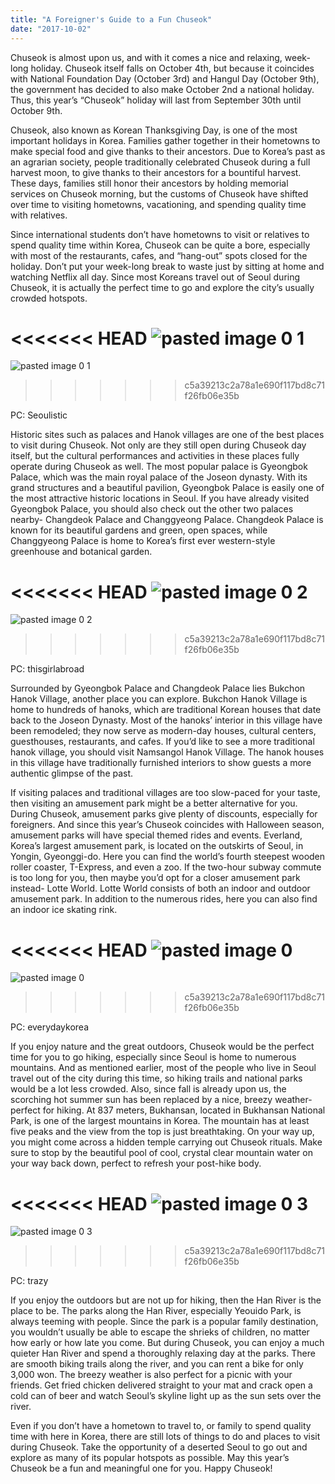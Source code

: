 ```yaml
---
title: "A Foreigner's Guide to a Fun Chuseok"
date: "2017-10-02"
---
```


Chuseok is almost upon us, and with it comes a nice and relaxing, week-long holiday. Chuseok itself falls on October 4th, but because it coincides with National Foundation Day (October 3rd) and Hangul Day (October 9th), the government has decided to also make October 2nd a national holiday. Thus, this year’s “Chuseok” holiday will last from September 30th until October 9th.

Chuseok, also known as Korean Thanksgiving Day, is one of the most important holidays in Korea. Families gather together in their hometowns to make special food and give thanks to their ancestors. Due to Korea’s past as an agrarian society, people traditionally celebrated Chuseok during a full harvest moon, to give thanks to their ancestors for a bountiful harvest. These days, families still honor their ancestors by holding memorial services on Chuseok morning, but the customs of Chuseok have shifted over time to visiting hometowns, vacationing, and spending quality time with relatives.

Since international students don’t have hometowns to visit or relatives to spend quality time within Korea, Chuseok can be quite a bore, especially with most of the restaurants, cafes, and “hang-out” spots closed for the holiday. Don’t put your week-long break to waste just by sitting at home and watching Netflix all day. Since most Koreans travel out of Seoul during Chuseok, it is actually the perfect time to go and explore the city’s usually crowded hotspots.

<<<<<<< HEAD
![pasted image 0 1](./images/pasted-image-0-1.png)
=======
![pasted image 0 1](images/pasted-image-0-1.png)
>>>>>>> c5a39213c2a78a1e690f117bd8c71f26fb06e35b

PC: Seoulistic

Historic sites such as palaces and Hanok villages are one of the best places to visit during Chuseok. Not only are they still open during Chuseok day itself, but the cultural performances and activities in these places fully operate during Chuseok as well. The most popular palace is Gyeongbok Palace, which was the main royal palace of the Joseon dynasty. With its grand structures and a beautiful pavilion, Gyeongbok Palace is easily one of the most attractive historic locations in Seoul. If you have already visited Gyeongbok Palace, you should also check out the other two palaces nearby- Changdeok Palace and Changgyeong Palace. Changdeok Palace is known for its beautiful gardens and green, open spaces, while Changgyeong Palace is home to Korea’s first ever western-style greenhouse and botanical garden.

<<<<<<< HEAD
![pasted image 0 2](./images/pasted-image-0-2.png)
=======
![pasted image 0 2](images/pasted-image-0-2.png)
>>>>>>> c5a39213c2a78a1e690f117bd8c71f26fb06e35b

PC: thisgirlabroad

Surrounded by Gyeongbok Palace and Changdeok Palace lies Bukchon Hanok Village, another place you can explore. Bukchon Hanok Village is home to hundreds of hanoks, which are traditional Korean houses that date back to the Joseon Dynasty. Most of the hanoks’ interior in this village have been remodeled; they now serve as modern-day houses, cultural centers, guesthouses, restaurants, and cafes. If you’d like to see a more traditional hanok village, you should visit Namsangol Hanok Village. The hanok houses in this village have traditionally furnished interiors to show guests a more authentic glimpse of the past.

If visiting palaces and traditional villages are too slow-paced for your taste, then visiting an amusement park might be a better alternative for you. During Chuseok, amusement parks give plenty of discounts, especially for foreigners. And since this year’s Chuseok coincides with Halloween season, amusement parks will have special themed rides and events. Everland, Korea’s largest amusement park, is located on the outskirts of Seoul, in Yongin, Gyeonggi-do. Here you can find the world’s fourth steepest wooden roller coaster, T-Express, and even a zoo. If the two-hour subway commute is too long for you, then maybe you’d opt for a closer amusement park instead- Lotte World. Lotte World consists of both an indoor and outdoor amusement park. In addition to the numerous rides, here you can also find an indoor ice skating rink.

<<<<<<< HEAD
![pasted image 0](./images/pasted-image-0.png)
=======
![pasted image 0](images/pasted-image-0.png)
>>>>>>> c5a39213c2a78a1e690f117bd8c71f26fb06e35b

PC: everydaykorea

If you enjoy nature and the great outdoors, Chuseok would be the perfect time for you to go hiking, especially since Seoul is home to numerous mountains. And as mentioned earlier, most of the people who live in Seoul travel out of the city during this time, so hiking trails and national parks would be a lot less crowded. Also, since fall is already upon us, the scorching hot summer sun has been replaced by a nice, breezy weather- perfect for hiking. At 837 meters, Bukhansan, located in Bukhansan National Park, is one of the largest mountains in Korea. The mountain has at least five peaks and the view from the top is just breathtaking. On your way up, you might come across a hidden temple carrying out Chuseok rituals. Make sure to stop by the beautiful pool of cool, crystal clear mountain water on your way back down, perfect to refresh your post-hike body.

<<<<<<< HEAD
![pasted image 0 3](./images/pasted-image-0-3.png)
=======
![pasted image 0 3](images/pasted-image-0-3.png)
>>>>>>> c5a39213c2a78a1e690f117bd8c71f26fb06e35b

PC: trazy

If you enjoy the outdoors but are not up for hiking, then the Han River is the place to be. The parks along the Han River, especially Yeouido Park, is always teeming with people. Since the park is a popular family destination, you wouldn’t usually be able to escape the shrieks of children, no matter how early or how late you come. But during Chuseok, you can enjoy a much quieter Han River and spend a thoroughly relaxing day at the parks. There are smooth biking trails along the river, and you can rent a bike for only 3,000 won. The breezy weather is also perfect for a picnic with your friends. Get fried chicken delivered straight to your mat and crack open a cold can of beer and watch Seoul’s skyline light up as the sun sets over the river.

Even if you don’t have a hometown to travel to, or family to spend quality time with here in Korea, there are still lots of things to do and places to visit during Chuseok. Take the opportunity of a deserted Seoul to go out and explore as many of its popular hotspots as possible. May this year’s Chuseok be a fun and meaningful one for you. Happy Chuseok!
